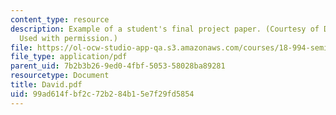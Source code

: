 ```yaml
---
content_type: resource
description: Example of a student's final project paper. (Courtesy of David Glasser.
  Used with permission.)
file: https://ol-ocw-studio-app-qa.s3.amazonaws.com/courses/18-994-seminar-in-geometry-fall-2004/99ad614fbf2c72b284b15e7f29fd5854_David.pdf
file_type: application/pdf
parent_uid: 7b2b3b26-9ed0-4fbf-5053-58028ba89281
resourcetype: Document
title: David.pdf
uid: 99ad614f-bf2c-72b2-84b1-5e7f29fd5854
---
```

